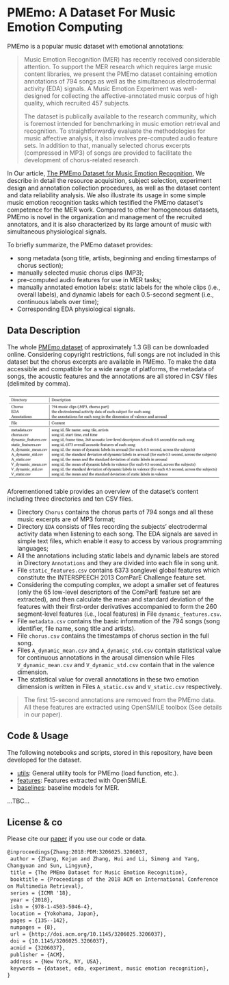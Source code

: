 # PMEmo: A Dataset For Music Emotion Computing
PMEmo is a popular music dataset with emotional annotations: 

> Music Emotion Recognition (MER) has recently received considerable attention. To support the MER research which requires large music content libraries, we present the PMEmo dataset containing emotion annotations of 794 songs as well as the simultaneous electrodermal activity (EDA) signals. A Music Emotion Experiment was well-designed for collecting the affective-annotated music corpus of high quality, which recruited 457 subjects.  
> 
> The dataset is publically available to the research community, which is foremost intended for benchmarking in music emotion retrieval and recognition. To straightforwardly evaluate the methodologies for music affective analysis, it also involves pre-computed audio feature sets. In addition to that, manually selected chorus excerpts (compressed in MP3) of songs are provided to facilitate the development of chorus-related research.

In Our article, [The PMEmo Dataset for Music Emotion Recognition](https://dl.acm.org/citation.cfm?id=3206037), We describe in detail the resource acquisition, subject selection, experiment design and annotation collection procedures, as well as the dataset content and data reliability analysis. We also illustrate its usage in some simple music emotion recognition tasks which testified the PMEmo dataset's competence for the MER work. Compared to other homogeneous datasets, PMEmo is novel in the organization and management of the recruited annotators, and it is also characterized by its large amount of music with simultaneous physiological signals.

To briefly summarize, the PMEmo dataset provides:

* song metadata (song title, artists, beginning and ending timestamps of chorus section);
* manually selected music chorus clips (MP3);
* pre-computed audio features for use in MER tasks;
* manually annotated emotion labels: static labels for the whole clips (i.e., overall labels), and dynamic labels for each 0.5-second segment (i.e., continuous labels over time);
* Corresponding EDA physiological signals.

## Data Description
The whole [PMEmo dataset](http://pmemo.hellohui.cn/) of approximately 1.3 GB can be downloaded online. Considering copyright restrictions,
full songs are not included in this dataset but the chorus
excerpts are available in PMEmo. To make the data accessible and
compatible for a wide range of platforms, the metadata of songs,
the acoustic features and the annotations are all stored in CSV files
(delimited by comma).



![](img/ContentDescription.png)

Aforementioned table provides an overview of the dataset’s content including three directories and ten CSV files. 

* Directory `Chorus` contains the chorus parts of 794 songs and all these music excerpts are of MP3 format; 
* Directory `EDA` consists of files recording the subjects’ electrodermal activity data when listening to each song. The EDA signals are saved in simple text files, which enable it easy to access by various programming languages; 
* All the annotations including static labels and dynamic labels are stored in Directory `Annotations` and they are divided into each file in song unit. 
* File `static_features.csv` contains 6373 songlevel global features which constitute the INTERSPEECH 2013 ComParE Challenge feature set. 
* Considering the computing complex, we adopt a smaller set of features (only the 65 low-level descriptors of the ComParE feature set are extracted), and then calculate the mean and standard deviation of the features with their first-order derivatives accompanied to form the 260 segment-level features (i.e., local features) in File `dynamic_features.csv`.
* File `metadata.csv` contains the basic information of the 794 songs (song identifier, file name, song title and artists). 
* File `chorus.csv` contains the timestamps of chorus section in the full song. 
* Files `A_dynamic_mean.csv` and `A_dynamic_std.csv` contain statistical value for continuous annotations in the arousal dimension while Files `V_dynamic_mean.csv` and `V_dynamic_std.csv` contain that in the valence dimension. 
* The statistical value for overall annotations in these two emotion dimension is written in Files `A_static.csv` and `V_static.csv` respectively.

> The first 15-second annotations are removed from the PMEmo data. All these features are extracted using OpenSMILE toolbox (See details in our paper). 

## Code & Usage
The following notebooks and scripts, stored in this repository, have been developed for the dataset.

* [utils](./utils.py): General utility tools for PMEmo (load function, etc.).
* [features](./features.py): Features extracted with OpenSMILE.
* [baselines](./baselines): baseline models for MER.

...TBC...

## License & co
Please cite our [paper](https://dl.acm.org/citation.cfm?id=3206037) if you use our code or data.

```
@inproceedings{Zhang:2018:PDM:3206025.3206037,
 author = {Zhang, Kejun and Zhang, Hui and Li, Simeng and Yang, Changyuan and Sun, Lingyun},
 title = {The PMEmo Dataset for Music Emotion Recognition},
 booktitle = {Proceedings of the 2018 ACM on International Conference on Multimedia Retrieval},
 series = {ICMR '18},
 year = {2018},
 isbn = {978-1-4503-5046-4},
 location = {Yokohama, Japan},
 pages = {135--142},
 numpages = {8},
 url = {http://doi.acm.org/10.1145/3206025.3206037},
 doi = {10.1145/3206025.3206037},
 acmid = {3206037},
 publisher = {ACM},
 address = {New York, NY, USA},
 keywords = {dataset, eda, experiment, music emotion recognition},
} 
```

